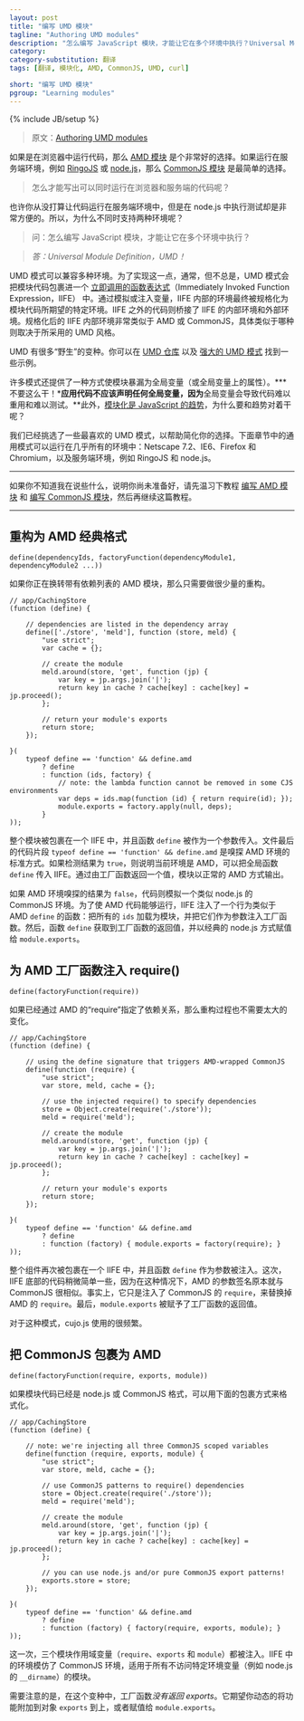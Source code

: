 ```yaml
---
layout: post
title: "编写 UMD 模块"
tagline: "Authoring UMD modules"
description: "怎么编写 JavaScript 模块，才能让它在多个环境中执行？Universal Module Definition，UMD！UMD 模式可以兼容多种环境，并且通常只需要对现有模块做很少量的重构。"
category: 
category-substitution: 翻译
tags: [翻译, 模块化, AMD, CommonJS, UMD, curl]

short: "编写 UMD 模块"
pgroup: "Learning modules"
---
```

{% include JB/setup %}

> 原文：[Authoring UMD modules](http://know.cujojs.com/tutorials/modules/authoring-umd-modules)

<!-- If you run your code in a browser, [AMD modules](./authoring-amd-modules.html.md) are a great choice.  If your code runs in a server-side environment, such as RingoJS or node.js, [CommonJS modules](./authoring-cjs-modules.html.md) are the easiest option. -->
如果是在浏览器中运行代码，那么 [AMD 模块] 是个非常好的选择。如果运行在服务端环境，例如 [RingoJS] 或 [node.js]，那么 [CommonJS 模块] 是最简单的选择。

[RingoJS]: http://ringojs.org/
[node.js]: http://nodejs.org/
[AMD 模块]: /2014/01/26/authoring-amd-modules
[CommonJS 模块]: /2014/01/25/authoring-cjs-modules

<!-- > How can I write code that runs in both browsers and servers? -->
> 怎么才能写出可以同时运行在浏览器和服务端的代码呢？

<!-- Even if you never plan to use your code in a server-side environment, testing in node.js can be incredibly convenient.  Why not write it to work in both? -->
也许你从没打算让代码运行在服务端环境中，但是在 node.js 中执行测试却是非常方便的。所以，为什么不同时支持两种环境呢？

<!-- 
> Q: How do we write Javascript modules that will execute in multiple environments?
> *A: Universal Module Definition!*
 -->
> 问：怎么编写 JavaScript 模块，才能让它在多个环境中执行？

> *答：Universal Module Definition，UMD！*

<!-- UMD patterns provide compatibility with multiple environments.  Many, but not all, UMD patterns do this by wrapping your module code in an [Immediately Invoked Functional Expression (IIFE)](http://benalman.com/news/2010/11/immediately-invoked-function-expression/).  The resulting environment inside the IIFE is normalized to the particular environment that your module code expects by mocking and/or injecting variables.  The code outside the function bridges the environment inside the IIFE to the outside environment.  The normalized environment inside the IIFE is very AMD-like or very CommonJS-like, depending on the specific UMD flavor. -->
UMD 模式可以兼容多种环境。为了实现这一点，通常，但不总是，UMD 模式会把模块代码包裹进一个 [立即调用的函数表达式]（Immediately Invoked Function Expression，IIFE） 中。通过模拟或注入变量，IIFE 内部的环境最终被规格化为模块代码所期望的特定环境。IIFE 之外的代码则桥接了 IIFE 的内部环境和外部环境。规格化后的 IIFE 内部环境非常类似于 AMD 或 CommonJS，具体类似于哪种则取决于所采用的 UMD 风格。

[立即调用的函数表达式]: http://benalman.com/news/2010/11/immediately-invoked-function-expression/

<!-- There are dozens of UMD variations in use in the wild.  You can find several samples in this [UMD repo](https://github.com/umdjs/umd), as well other [robust UMD patterns](https://gist.github.com/unscriptable/4118495) around the web. -->
UMD 有很多“野生”的变种。你可以在 [UMD 仓库] 以及 [强大的 UMD 模式] 找到一些示例。

[UMD 仓库]: https://github.com/umdjs/umd
[强大的 UMD 模式]: https://gist.github.com/unscriptable/4118495

<!-- Many patterns also provide a way to expose your module as a global variable (or property on a global variable).  ***Don't do this!***  Your application code should never declare any globals.  **Globals will make your code harder to reuse and harder to test.**  Besides, [modules are the future of Javascript](http://wiki.ecmascript.org/doku.php?id=harmony:modules), so why fight it? -->
许多模式还提供了一种方式使模块暴漏为全局变量（或全局变量上的属性）。***不要这么干！***应用代码不应该声明任何全局变量，因为**全局变量会导致代码难以重用和难以测试。**此外，[模块化是 JavaScript 的趋势]，为什么要和趋势对着干呢？

[模块化是 JavaScript 的趋势]: http://wiki.ecmascript.org/doku.php?id=harmony:modules

<!-- We've picked our favorite UMD patterns to help streamline your decision.  The generic patterns in the following sections work great in virtually all environments, Netscape 7.2 and IE6 days to cutting edge Firefox and Chromium releases, as well as server-side environments like RingoJS and node.js. -->
我们已经挑选了一些最喜欢的 UMD 模式，以帮助简化你的选择。下面章节中的通用模式可以运行在几乎所有的环境中：Netscape 7.2、IE6、Firefox 和 Chromium，以及服务端环境，例如 RingoJS 和 node.js。

---

<!-- If you haven't done so already, please review the tutorials on [Authoring AMD modules](./authoring-amd-modules.html.md) and [Authoring CommonJS modules](./authoring-cjs-modules.html.md) before proceeding. -->
如果你不知道我在说些什么，说明你尚未准备好，请先温习下教程 [编写 AMD 模块] 和 [编写 CommonJS 模块]，然后再继续这篇教程。

[编写 AMD 模块]: /2014/01/26/authoring-amd-modules
[编写 CommonJS 模块]: /2014/01/25/authoring-cjs-modules

---

<!-- ## Normalize to classic AMD -->
## 重构为 AMD 经典格式

    define(dependencyIds, factoryFunction(dependencyModule1, dependencyModule2 ...))

<!-- If you're converting AMD modules with dependency lists, this pattern requires very little refactoring. -->
如果你正在换转带有依赖列表的 AMD 模块，那么只需要做很少量的重构。

    // app/CachingStore
    (function (define) {

        // dependencies are listed in the dependency array
        define(['./store', 'meld'], function (store, meld) {
            "use strict";
            var cache = {};

            // create the module
            meld.around(store, 'get', function (jp) {
                var key = jp.args.join('|');
                return key in cache ? cache[key] : cache[key] = jp.proceed();
            };

            // return your module's exports
            return store;
        });

    }(
        typeof define == 'function' && define.amd
            ? define
            : function (ids, factory) {
                // note: the lambda function cannot be removed in some CJS environments
                var deps = ids.map(function (id) { return require(id); });
                module.exports = factory.apply(null, deps);
            }
    ));

<!-- The entire module is wrapped in an IIFE, and the `define` function is passed in as a parameter.  At the bottom of the file, the code snippet, `typeof define == 'function' && define.amd`, is the standard "sniff" for an AMD environment.  If the sniff evaluates to `true`, then the environment is AMD and the global `define` is passed into the IIFE.  You "export" your module in the usual AMD way by returning something from the factory. -->
整个模块被包裹在一个 IIFE 中，并且函数 `define` 被作为一个参数传入。文件最后的代码片段 `typeof define == 'function' && define.amd` 是嗅探 AMD 环境的标准方式。如果检测结果为 `true`，则说明当前环境是 AMD，可以把全局函数 `define` 传入 IIFE。通过由工厂函数返回一个值，模块以正常的 AMD 方式输出。

<!-- If the AMD-sniff evaluates to `false`, the code mimics a node-like CommonJS environment.  To work with your AMD code, the IIFE injects a function that behaves similarly to AMD's `define`: it resolves all ids to modules and injects them into the factory function as arguments.  It then takes the return value from the factory and sets `module.exports` in typical node.js fashion. -->
如果 AMD 环境嗅探的结果为 `false`，代码则模拟一个类似 node.js 的 CommonJS 环境。为了使 AMD 代码能够运行，IIFE 注入了一个行为类似于 AMD `define` 的函数：把所有的 `ids` 加载为模块，并把它们作为参数注入工厂函数。然后，函数 `define` 获取到工厂函数的返回值，并以经典的 node.js 方式赋值给 `module.exports`。

<!-- ## Normalize to an AMD factory with injected require() -->
## 为 AMD 工厂函数注入 require()

    define(factoryFunction(require))

<!-- If you already specify dependencies using AMD's "local require", this pattern won't feel like much of a change. -->
如果已经通过 AMD 的“require”指定了依赖关系，那么重构过程也不需要太大的变化。

    // app/CachingStore
    (function (define) {

        // using the define signature that triggers AMD-wrapped CommonJS
        define(function (require) {
            "use strict";
            var store, meld, cache = {};

            // use the injected require() to specify dependencies
            store = Object.create(require('./store'));
            meld = require('meld');

            // create the module
            meld.around(store, 'get', function (jp) {
                var key = jp.args.join('|');
                return key in cache ? cache[key] : cache[key] = jp.proceed();
            };

            // return your module's exports
            return store;
        });
        
    }(
        typeof define == 'function' && define.amd
            ? define
            : function (factory) { module.exports = factory(require); }
    ));

<!-- Again, the entire module is wrapped in an IIFE, and the `define` function is injected as parameter.  The code at the bottom of the IIFE is a bit simpler this time because it more closely mimics CommonJS than the previous pattern.  In fact, it just injects CommonJS's scoped `require` in place of AMD's "local require".  Finally, `module.exports` receives the the return value of the factory. -->
整个组件再次被包裹在一个 IIFE 中，并且函数 `define` 作为参数被注入。这次，IIFE 底部的代码稍微简单一些，因为在这种情况下，AMD 的参数签名原本就与 CommonJS 很相似。事实上，它只是注入了 CommonJS 的 `require`，来替换掉 AMD 的 `require`。最后，`module.exports` 被赋予了工厂函数的返回值。

<!-- The cujo.js team uses this pattern quite often. -->
对于这种模式，cujo.js 使用的很频繁。

<!-- ## Normalize to full AMD-wrapped CommonJS -->
## 把 CommonJS 包裹为 AMD

    define(factoryFunction(require, exports, module))

<!-- If your module code is already in node.js or CommonJS format, you can use this wrapper to keep it that way. -->
如果模块代码已经是 node.js 或 CommonJS 格式，可以用下面的包裹方式来格式化。

    // app/CachingStore
    (function (define) {

        // note: we're injecting all three CommonJS scoped variables
        define(function (require, exports, module) {
            "use strict";
            var store, meld, cache = {};

            // use CommonJS patterns to require() dependencies
            store = Object.create(require('./store'));
            meld = require('meld');

            // create the module
            meld.around(store, 'get', function (jp) {
                var key = jp.args.join('|');
                return key in cache ? cache[key] : cache[key] = jp.proceed();
            };

            // you can use node.js and/or pure CommonJS export patterns!
            exports.store = store;
        });

    }(
        typeof define == 'function' && define.amd
            ? define
            : function (factory) { factory(require, exports, module); }
    ));

<!-- This time, all three CommonJS scoped variables (require, exports, module) are injected.  The environment inside the IIFE mimics CommonJS and probably works for all modules that do not access environment-specific variables, such as node's `__dirname`. -->
这一次，三个模块作用域变量（`require`、`exports` 和 `module`）都被注入。IIFE 中的环境模仿了 CommonJS 环境，适用于所有不访问特定环境变量（例如 node.js 的 `__dirname`）的模块。

<!-- Note that the factory *does not return the exports* in this variation.  It expects that you'll decorate the provided `exports` object or assign to `module.exports`. -->
需要注意的是，在这个变种中，工厂函数*没有返回 exports*。它期望你动态的将功能附加到对象 `exports` 到上，或者赋值给 `module.exports`。

<!-- 'Tis the season for wrapping! -->
<!-- TODO 面向模块编程季 -->

<link rel="stylesheet" type="text/css" href="/assets/github.css">
<link href="/assets/codemirror/lib/codemirror.css" rel="stylesheet">
<link href="/assets/codemirror/theme/neat.css" rel="stylesheet">
<script src="/assets/codemirror/lib/codemirror.js"></script>
<script src="/assets/codemirror/addon/runmode/runmode.js"></script>
<script src="/assets/codemirror/mode/javascript/javascript.js"></script>
<script type="text/javascript">
    $('pre').each(function(index, el){
        $(this).hide()
        var ctn = $('<pre class="cm-s-neat">').insertAfter(this)
        CodeMirror.runMode($(this).find('code').text(), 'javascript',
                 ctn.get(0));
    })
</script>
